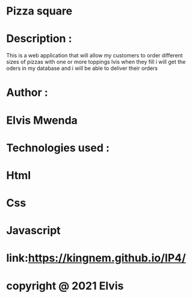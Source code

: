 # Pizza square
# Description :
This is a web application that will allow my customers to order
different sizes of pizzas with one or more toppings lvis
when they fill i will get the oders in my database and 
i will be able to deliver their orders
# Author :
# Elvis Mwenda
# Technologies used :
# Html
# Css
# Javascript
# link:https://kingnem.github.io/IP4/
# copyright @ 2021 Elvis
